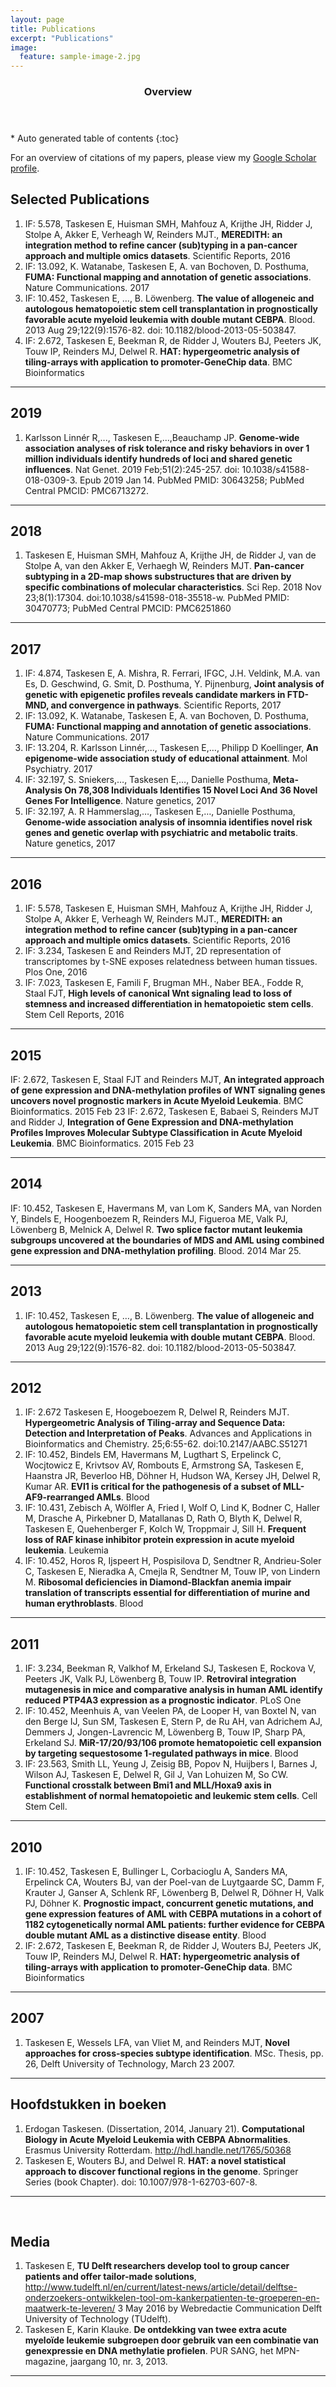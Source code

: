 ```yaml
---
layout: page
title: Publications
excerpt: "Publications"
image:
  feature: sample-image-2.jpg
---
```


<section id="table-of-contents" class="toc">
  <header>
    <h3>Overview</h3>
  </header>
<div id="drawer" markdown="1">
*  Auto generated table of contents
{:toc}
</div>
</section><!-- /#table-of-contents -->


For an overview of citations of my papers, please view my [Google Scholar profile](https://scholar.google.com/citations?user=2fG38AkAAAAJ&hl=en).

## Selected Publications

1. IF: 5.578, Taskesen E, Huisman SMH, Mahfouz A, Krijthe JH, Ridder J, Stolpe A, Akker E, Verheagh W, Reinders MJT., **MEREDITH: an integration method to refine cancer (sub)typing in a pan-cancer approach and multiple omics datasets**. Scientific Reports, 2016
1. IF: 13.092, K. Watanabe, Taskesen E, A. van Bochoven, D. Posthuma, **FUMA: Functional mapping and annotation of genetic associations**. Nature Communications. 2017
1. IF: 10.452, Taskesen E, …, B. Löwenberg. **The value of allogeneic and autologous hematopoietic stem cell transplantation in prognostically favorable acute myeloid leukemia with double mutant CEBPA**. Blood. 2013 Aug 29;122(9):1576-82. doi: 10.1182/blood-2013-05-503847.
1. IF: 2.672, Taskesen E, Beekman R, de Ridder J, Wouters BJ, Peeters JK, Touw IP, Reinders MJ, Delwel R. **HAT: hypergeometric analysis of tiling-arrays with application to promoter-GeneChip data**. BMC Bioinformatics

---


## 2019

1. Karlsson Linnér R,..., Taskesen E,...,Beauchamp JP. **Genome-wide association analyses of risk tolerance and risky behaviors in over 1 million individuals identify hundreds of loci and shared genetic influences**. Nat Genet. 2019 Feb;51(2):245-257. doi: 10.1038/s41588-018-0309-3. Epub 2019 Jan 14. PubMed PMID: 30643258; PubMed Central PMCID: PMC6713272.

---

## 2018
1. Taskesen E, Huisman SMH, Mahfouz A, Krijthe JH, de Ridder J, van de Stolpe A, van den Akker E, Verhaegh W, Reinders MJT. **Pan-cancer subtyping in a 2D-map shows substructures that are driven by specific combinations of molecular characteristics**. Sci Rep. 2018 Nov 23;8(1):17304. doi:10.1038/s41598-018-35518-w. PubMed PMID: 30470773; PubMed Central PMCID: PMC6251860

---

## 2017

1. IF: 4.874, Taskesen E, A. Mishra, R. Ferrari, IFGC, J.H. Veldink, M.A. van Es, D. Geschwind, G. Smit, D. Posthuma, Y. Pijnenburg, **Joint analysis of genetic with epigenetic profiles reveals candidate markers in FTD-MND, and convergence in pathways**. Scientific Reports, 2017
1. IF: 13.092, K. Watanabe, Taskesen E, A. van Bochoven, D. Posthuma, **FUMA: Functional mapping and annotation of genetic associations**. Nature Communications. 2017
1. IF: 13.204, R. Karlsson Linnér,…, Taskesen E,…, Philipp D Koellinger, **An epigenome-wide association study of educational attainment**. Mol Psychiatry. 2017
1. IF: 32.197, S. Sniekers,…, Taskesen E,…, Danielle Posthuma, **Meta-Analysis On 78,308 Individuals Identifies 15 Novel Loci And 36 Novel Genes For Intelligence**. Nature genetics, 2017
1. IF: 32.197, A. R Hammerslag,…, Taskesen E,…, Danielle Posthuma, **Genome-wide association analysis of insomnia identifies novel risk genes and genetic overlap with psychiatric and metabolic traits**. Nature genetics, 2017

---

## 2016

1. IF: 5.578, Taskesen E, Huisman SMH, Mahfouz A, Krijthe JH, Ridder J, Stolpe A, Akker E, Verheagh W, Reinders MJT., **MEREDITH: an integration method to refine cancer (sub)typing in a pan-cancer approach and multiple omics datasets**. Scientific Reports, 2016
1. IF: 3.234, Taskesen E and Reinders MJT, 2D representation of transcriptomes by t-SNE exposes relatedness between human tissues. Plos One, 2016
1. IF: 7.023, Taskesen E, Famili F, Brugman MH., Naber BEA., Fodde R, Staal FJT, **High levels of canonical Wnt signaling lead to loss of stemness and increased differentiation in hematopoietic stem cells**. Stem Cell Reports, 2016

---

## 2015

IF: 2.672, Taskesen E, Staal FJT and Reinders MJT, **An integrated approach of gene expression and DNA-methylation profiles of WNT signaling genes uncovers novel prognostic markers in Acute Myeloid Leukemia**. BMC Bioinformatics. 2015 Feb 23
IF: 2.672, Taskesen E, Babaei S, Reinders MJT and Ridder J, **Integration of Gene Expression and DNA-methylation Profiles Improves Molecular Subtype Classification in Acute Myeloid Leukemia**. BMC Bioinformatics. 2015 Feb 23

---

## 2014

IF: 10.452, Taskesen E, Havermans M, van Lom K, Sanders MA, van Norden Y, Bindels E, Hoogenboezem R, Reinders MJ, Figueroa ME, Valk PJ, Löwenberg B, Melnick A, Delwel R. **Two splice factor mutant leukemia subgroups uncovered at the boundaries of MDS and AML using combined gene expression and DNA-methylation profiling**. Blood. 2014 Mar 25.

---

## 2013

1. IF: 10.452, Taskesen E, …, B. Löwenberg. **The value of allogeneic and autologous hematopoietic stem cell transplantation in prognostically favorable acute myeloid leukemia with double mutant CEBPA**. Blood. 2013 Aug 29;122(9):1576-82. doi: 10.1182/blood-2013-05-503847.

---

## 2012

1. IF: 2.672 Taskesen E, Hoogeboezem R, Delwel R, Reinders MJT. **Hypergeometric Analysis of Tiling-array and Sequence Data: Detection and Interpretation of Peaks**. Advances and Applications in Bioinformatics and Chemistry. 25;6:55-62. doi:10.2147/AABC.S51271
1. IF: 10.452, Bindels EM, Havermans M, Lugthart S, Erpelinck C, Wocjtowicz E, Krivtsov AV, Rombouts E, Armstrong SA, Taskesen E, Haanstra JR, Beverloo HB, Döhner H, Hudson WA, Kersey JH, Delwel R, Kumar AR. **EVI1 is critical for the pathogenesis of a subset of MLL-AF9-rearranged AMLs**. Blood
1. IF: 10.431, Zebisch A, Wölfler A, Fried I, Wolf O, Lind K, Bodner C, Haller M, Drasche A, Pirkebner D, Matallanas D, Rath O, Blyth K, Delwel R, Taskesen E, Quehenberger F, Kolch W, Troppmair J, Sill H. **Frequent loss of RAF kinase inhibitor protein expression in acute myeloid leukemia**. Leukemia
1. IF: 10.452, Horos R, Ijspeert H, Pospisilova D, Sendtner R, Andrieu-Soler C, Taskesen E, Nieradka A, Cmejla R, Sendtner M, Touw IP, von Lindern M. **Ribosomal deficiencies in Diamond-Blackfan anemia impair translation of transcripts essential for differentiation of murine and human erythroblasts**. Blood

---

## 2011

1. IF: 3.234, Beekman R, Valkhof M, Erkeland SJ, Taskesen E, Rockova V, Peeters JK, Valk PJ, Löwenberg B, Touw IP. **Retroviral integration mutagenesis in mice and comparative analysis in human AML identify reduced PTP4A3 expression as a prognostic indicator**. PLoS One
1. IF: 10.452, Meenhuis A, van Veelen PA, de Looper H, van Boxtel N, van den Berge IJ, Sun SM, Taskesen E, Stern P, de Ru AH, van Adrichem AJ, Demmers J, Jongen-Lavrencic M, Löwenberg B, Touw IP, Sharp PA, Erkeland SJ. **MiR-17/20/93/106 promote hematopoietic cell expansion by targeting sequestosome 1-regulated pathways in mice**. Blood
1. IF: 23.563, Smith LL, Yeung J, Zeisig BB, Popov N, Huijbers I, Barnes J, Wilson AJ, Taskesen E, Delwel R, Gil J, Van Lohuizen M, So CW. **Functional crosstalk between Bmi1 and MLL/Hoxa9 axis in establishment of normal hematopoietic and leukemic stem cells**. Cell Stem Cell.

---

## 2010

1. IF: 10.452, Taskesen E, Bullinger L, Corbacioglu A, Sanders MA, Erpelinck CA, Wouters BJ, van der Poel-van de Luytgaarde SC, Damm F, Krauter J, Ganser A, Schlenk RF, Löwenberg B, Delwel R, Döhner H, Valk PJ, Döhner K. **Prognostic impact, concurrent genetic mutations, and gene expression features of AML with CEBPA mutations in a cohort of 1182 cytogenetically normal AML patients: further evidence for CEBPA double mutant AML as a distinctive disease entity**. Blood
1. IF: 2.672, Taskesen E, Beekman R, de Ridder J, Wouters BJ, Peeters JK, Touw IP, Reinders MJ, Delwel R. **HAT: hypergeometric analysis of tiling-arrays with application to promoter-GeneChip data**. BMC Bioinformatics

---

## 2007

1. Taskesen E, Wessels LFA, van Vliet M, and Reinders MJT, **Novel approaches for cross-species subtype identification**. MSc. Thesis, pp. 26, Delft University of Technology, March 23 2007.

---

## Hoofdstukken in boeken

1. Erdogan Taskesen. (Dissertation, 2014, January 21). **Computational Biology in Acute Myeloid Leukemia with CEBPA Abnormalities**. Erasmus University Rotterdam. http://hdl.handle.net/1765/50368
1. Taskesen E, Wouters BJ, and Delwel R. **HAT: a novel statistical approach to discover functional regions in the genome**. Springer Series (book Chapter). doi: 10.1007/978-1-62703-607-8.

---
 
## Media

1. Taskesen E, **TU Delft researchers develop tool to group cancer patients and offer tailor-made solutions**, http://www.tudelft.nl/en/current/latest-news/article/detail/delftse-onderzoekers-ontwikkelen-tool-om-kankerpatienten-te-groeperen-en-maatwerk-te-leveren/ 3 May 2016 by Webredactie Communication Delft University of Technology (TUdelft). 
1. Taskesen E, Karin Klauke. **De ontdekking van twee extra acute myeloïde leukemie subgroepen door gebruik van een combinatie van genexpressie en DNA methylatie profielen**. PUR SANG, het MPN-magazine, jaargang 10, nr. 3, 2013.

---
